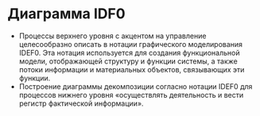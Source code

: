 # Диаграмма IDF0
* Процессы верхнего уровня с акцентом на управление целесообразно описать в нотации графического моделирования IDEF0. Эта нотация используется для создания функциональной модели, отображающей структуру и функции системы, а также потоки информации и материальных объектов, связывающих эти функции.
* Построение диаграммы декомпозиции согласно нотации IDEF0 для процессов нижнего уровня «осуществлять деятельность и вести регистр фактической информации».
